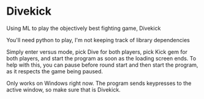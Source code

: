 # Divekick
Using ML to play the objectively best fighting game, Divekick

You'll need python to play, I'm not keeping track of library dependencies

Simply enter versus mode, pick Dive for both players, pick Kick gem for both players, and start the program as soon as the loading screen ends. To help with this, you can pause before round start and then start the program, as it respects the game being paused.

Only works on Windows right now.
The program sends keypresses to the active window, so make sure that is Divekick.
